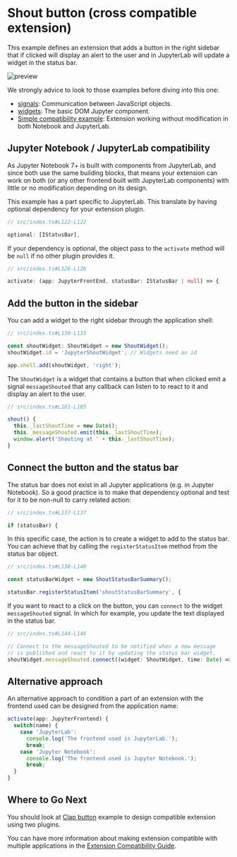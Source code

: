 # Shout button (cross compatible extension)

This example defines an extension that adds a button in the right sidebar that
if clicked will display an alert to the user and in JupyterLab will update
a widget in the status bar.

![preview](./preview.jpg)

We strongly advice to look to those examples before diving into this one:

- [signals](../signals/): Communication between JavaScript objects.
- [widgets](../widgets): The basic DOM Jupyter component.
- [Simple compatibility example](../toparea-text-widget): Extension working without modification in both Notebook and JupyterLab.

## Jupyter Notebook / JupyterLab compatibility

As Jupyter Notebook 7+ is built with components from JupyterLab, and since
both use the same building blocks, that means your extension can work
on both (or any other frontend built with JupyterLab components) with
little or no modification depending on its design.

This example has a part specific to JupyterLab. This translate by having
optional dependency for your extension plugin.

```ts
// src/index.ts#L122-L122

optional: [IStatusBar],
```

If your dependency is optional, the object pass to the `activate` method
will be `null` if no other plugin provides it.

```ts
// src/index.ts#L126-L126

activate: (app: JupyterFrontEnd, statusBar: IStatusBar | null) => {
```

## Add the button in the sidebar

You can add a widget to the right sidebar through the application shell:

```ts
// src/index.ts#L130-L133

const shoutWidget: ShoutWidget = new ShoutWidget();
shoutWidget.id = 'JupyterShoutWidget'; // Widgets need an id

app.shell.add(shoutWidget, 'right');
```

The `ShoutWidget` is a widget that contains a button that when clicked
emit a signal `messageShouted` that any callback can listen to to react
to it and display an alert to the user.

```ts
// src/index.ts#L101-L105

shout() {
  this._lastShoutTime = new Date();
  this._messageShouted.emit(this._lastShoutTime);
  window.alert('Shouting at ' + this._lastShoutTime);
}
```

## Connect the button and the status bar

The status bar does not exist in all Jupyter applications (e.g. in
Jupyter Notebook). So a good practice is to make that dependency
optional and test for it to be non-null to carry related action:

```ts
// src/index.ts#L137-L137

if (statusBar) {
```

In this specific case, the action is to create a widget to add to the
status bar. You can achieve that by calling the `registerStatusItem`
method from the status bar object.

```ts
// src/index.ts#L138-L140

const statusBarWidget = new ShoutStatusBarSummary();

statusBar.registerStatusItem('shoutStatusBarSummary', {
```

If you want to react to a click on the button, you can `connect` to the
widget `messageShouted` signal. In which for example, you update the
text displayed in the status bar.

```ts
// src/index.ts#L144-L146

// Connect to the messageShouted to be notified when a new message
// is published and react to it by updating the status bar widget.
shoutWidget.messageShouted.connect((widget: ShoutWidget, time: Date) => {
```

## Alternative approach

An alternative approach to condition a part of an extension with the
frontend used can be designed from the application name:

```ts
activate(app: JupyterFrontend) {
  switch(name) {
    case 'JupyterLab':
      console.log('The frontend used is JupyterLab.');
      break;
    case 'Jupyter Notebook':
      console.log('The frontend used is Jupyter Notebook.');
      break;
  }
}
```

## Where to Go Next

You should look at [Clap button](../clap-button-message) example to design compatible extension using two plugins.

You can have more information about making extension compatible with
multiple applications in the
[Extension Compatibility Guide](https://jupyterlab.readthedocs.io/en/latest/extension/extension_multiple_ui.html).
